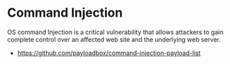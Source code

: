 # Command Injection

OS command Injection is a critical vulnerability that allows attackers to gain complete control over an affected web site and the underlying web server.

- https://github.com/payloadbox/command-injection-payload-list
